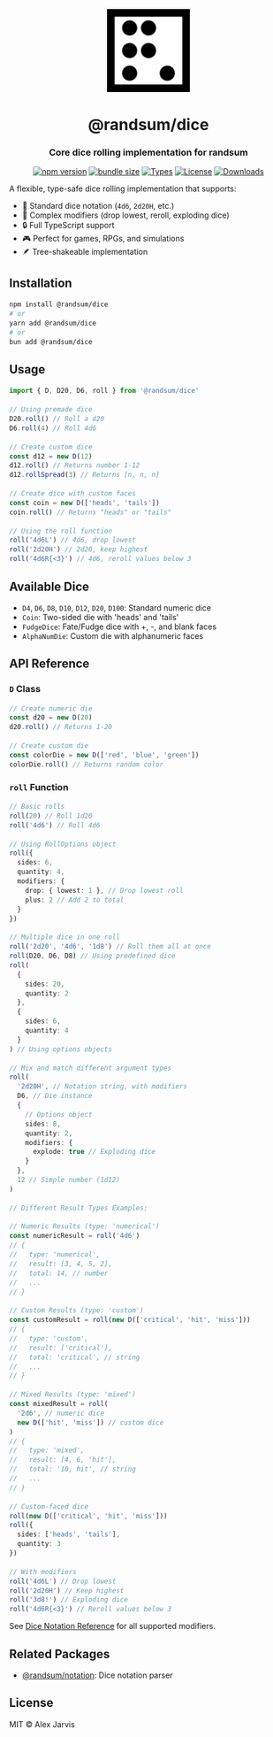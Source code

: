 <div align="center">
  <img width="150" height="150" src="https://raw.githubusercontent.com/RANDSUM/randsum/main/icon.webp">
  <h1>@randsum/dice</h1>
  <h3>Core dice rolling implementation for randsum</h3>

[![npm version](https://img.shields.io/npm/v/@randsum/dice)](https://www.npmjs.com/package/@randsum/dice)
[![bundle size](https://img.shields.io/bundlephobia/minzip/@randsum/dice)](https://bundlephobia.com/package/@randsum/dice)
[![Types](https://img.shields.io/npm/types/@randsum/dice)](https://www.npmjs.com/package/@randsum/dice)
[![License](https://img.shields.io/npm/l/@randsum/dice)](https://github.com/RANDSUM/randsum/blob/main/LICENSE)
[![Downloads](https://img.shields.io/npm/dm/@randsum/dice)](https://www.npmjs.com/package/@randsum/dice)

</div>

A flexible, type-safe dice rolling implementation that supports:

- 🎲 Standard dice notation (`4d6`, `2d20H`, etc.)
- 🎯 Complex modifiers (drop lowest, reroll, exploding dice)
- 🔒 Full TypeScript support
- 🎮 Perfect for games, RPGs, and simulations
- 🪶 Tree-shakeable implementation

## Installation

```bash
npm install @randsum/dice
# or
yarn add @randsum/dice
# or
bun add @randsum/dice
```

## Usage

```typescript
import { D, D20, D6, roll } from '@randsum/dice'

// Using premade dice
D20.roll() // Roll a d20
D6.roll(4) // Roll 4d6

// Create custom dice
const d12 = new D(12)
d12.roll() // Returns number 1-12
d12.rollSpread(3) // Returns [n, n, n]

// Create dice with custom faces
const coin = new D(['heads', 'tails'])
coin.roll() // Returns "heads" or "tails"

// Using the roll function
roll('4d6L') // 4d6, drop lowest
roll('2d20H') // 2d20, keep highest
roll('4d6R{<3}') // 4d6, reroll values below 3
```

## Available Dice

- `D4`, `D6`, `D8`, `D10`, `D12`, `D20`, `D100`: Standard numeric dice
- `Coin`: Two-sided die with 'heads' and 'tails'
- `FudgeDice`: Fate/Fudge dice with +, -, and blank faces
- `AlphaNumDie`: Custom die with alphanumeric faces

## API Reference

### `D` Class

```typescript
// Create numeric die
const d20 = new D(20)
d20.roll() // Returns 1-20

// Create custom die
const colorDie = new D(['red', 'blue', 'green'])
colorDie.roll() // Returns random color
```

### `roll` Function

```typescript
// Basic rolls
roll(20) // Roll 1d20
roll('4d6') // Roll 4d6

// Using RollOptions object
roll({
  sides: 6,
  quantity: 4,
  modifiers: {
    drop: { lowest: 1 }, // Drop lowest roll
    plus: 2 // Add 2 to total
  }
})

// Multiple dice in one roll
roll('2d20', '4d6', '1d8') // Roll them all at once
roll(D20, D6, D8) // Using predefined dice
roll(
  {
    sides: 20,
    quantity: 2
  },
  {
    sides: 6,
    quantity: 4
  }
) // Using options objects

// Mix and match different argument types
roll(
  '2d20H', // Notation string, with modifiers
  D6, // Die instance
  {
    // Options object
    sides: 8,
    quantity: 2,
    modifiers: {
      explode: true // Exploding dice
    }
  },
  12 // Simple number (1d12)
)

// Different Result Types Examples:

// Numeric Results (type: 'numerical')
const numericResult = roll('4d6')
// {
//   type: 'numerical',
//   result: [3, 4, 5, 2],
//   total: 14, // number
//   ...
// }

// Custom Results (type: 'custom')
const customResult = roll(new D(['critical', 'hit', 'miss']))
// {
//   type: 'custom',
//   result: ['critical'],
//   total: 'critical', // string
//   ...
// }

// Mixed Results (type: 'mixed')
const mixedResult = roll(
  '2d6', // numeric dice
  new D(['hit', 'miss']) // custom dice
)
// {
//   type: 'mixed',
//   result: [4, 6, 'hit'],
//   total: '10, hit', // string
//   ...
// }

// Custom-faced dice
roll(new D(['critical', 'hit', 'miss']))
roll({
  sides: ['heads', 'tails'],
  quantity: 3
})

// With modifiers
roll('4d6L') // Drop lowest
roll('2d20H') // Keep highest
roll('3d8!') // Exploding dice
roll('4d6R{<3}') // Reroll values below 3
```

See [Dice Notation Reference](https://github.com/RANDSUM/randsum/blob/main/RANDSUM_DICE_NOTATION.md) for all supported modifiers.

## Related Packages

- [@randsum/notation](https://github.com/RANDSUM/randsum/tree/main/packages/notation): Dice notation parser

## License

MIT © Alex Jarvis
